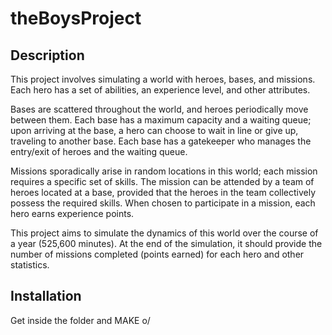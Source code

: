 # theBoysProject

## Description

This project involves simulating a world with heroes, bases, and missions. Each hero has a set of abilities, an experience level, and other attributes.

Bases are scattered throughout the world, and heroes periodically move between them. Each base has a maximum capacity and a waiting queue; upon arriving at the base, a hero can choose to wait in line or give up, traveling to another base. Each base has a gatekeeper who manages the entry/exit of heroes and the waiting queue.

Missions sporadically arise in random locations in this world; each mission requires a specific set of skills. The mission can be attended by a team of heroes located at a base, provided that the heroes in the team collectively possess the required skills. When chosen to participate in a mission, each hero earns experience points.

This project aims to simulate the dynamics of this world over the course of a year (525,600 minutes). At the end of the simulation, it should provide the number of missions completed (points earned) for each hero and other statistics.

## Installation 

Get inside the folder and MAKE o/
